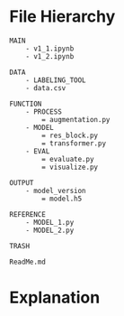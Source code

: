 # File Hierarchy
    MAIN
        - v1_1.ipynb
        - v1_2.ipynb

    DATA
        - LABELING_TOOL
        - data.csv

    FUNCTION
        - PROCESS
            = augmentation.py
        - MODEL
            = res_block.py
            = transformer.py
        - EVAL
            = evaluate.py
            = visualize.py

    OUTPUT
        - model_version
            = model.h5

    REFERENCE
        - MODEL_1.py
        - MODEL_2.py

    TRASH

    ReadMe.md

# Explanation

